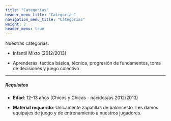 ```yaml
---
title: "Categorías"
header_menu_title: "Categorías"
navigation_menu_title: "Categorías"
weight: 2
header_menu: true
---
```


Nuestras categorias:

- Infantil Mixto (2012/2013)

- Aprenderás, táctica básica, técnica, progresión de fundamentos, toma de decisiones y juego colectivo

---
##### Requisitos

- **Edad**: 12–13 años (Chicos y Chicas - nacidos/as 2012/2013)

- **Material requerido**: Unicamente zapatillas de baloncesto. Les damos equipajes de juego y de entrenamiento a nuestros jugadores.


